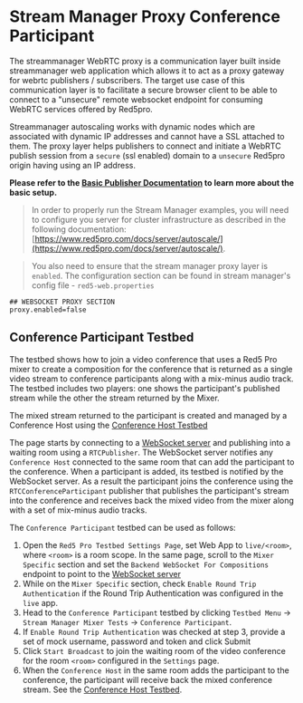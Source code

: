 # Stream Manager Proxy Conference Participant

The streammanager WebRTC proxy is a communication layer built inside streammanager web application which allows it to act as a proxy gateway for webrtc publishers / subscribers. The target use case of this communication layer is to facilitate a secure browser client to be able to connect to a "unsecure" remote websocket endpoint for consuming WebRTC services offered by Red5pro. 

Streammanager autoscaling works with dynamic nodes which are associated with dynamic IP addresses and cannot have a SSL attached to them. The proxy layer helps publishers to connect and initiate a WebRTC publish session from a `secure` (ssl enabled) domain to a `unsecure` Red5pro origin having using an IP address.


**Please refer to the [Basic Publisher Documentation](../publish/README.md) to learn more about the basic setup.**

> In order to properly run the Stream Manager examples, you will need to configure you server for cluster infrastructure as described in the following documentation: [https://www.red5pro.com/docs/server/autoscale/](https://www.red5pro.com/docs/server/autoscale/).

> You also need to ensure that the stream manager proxy layer is `enabled`. The configuration section can be found in stream manager's config file - `red5-web.properties`


```
## WEBSOCKET PROXY SECTION
proxy.enabled=false
```

## Conference Participant Testbed
The testbed shows how to join a video conference that uses a Red5 Pro mixer to create a composition for the conference that is returned as a single video stream to conference participants along with a mix-minus audio track. The testbed includes two players: one shows the participant's published stream while the other the stream returned by the Mixer.

The mixed stream returned to the participant is created and managed by a Conference Host using the [Conference Host Testbed](../conferenceHostStreamManagerProxy)

The page starts by connecting to a [WebSocket server](../../../../backend-mixer-testbeds) and publishing into a waiting room using a `RTCPublisher`. The WebSocket server notifies any `Conference Host` connected to the same room that can add the participant to the conference. When a participant is added, its testbed is notified by the WebSocket server. As a result the participant joins the conference using the `RTCConferenceParticipant` publisher that publishes the participant's stream into the conference and receives back the mixed video from the mixer along with a set of mix-minus audio tracks. 

The `Conference Participant` testbed can be used as follows:
1. Open the `Red5 Pro Testbed Settings Page`, set Web App to `live/<room>`, where `<room>` is a room scope. In the same page, scroll to the `Mixer Specific` section and set the `Backend WebSocket For Compositions` endpoint to point to the [WebSocket server](../../../../backend-mixer-testbeds)
2. While on the `Mixer Specific` section, check `Enable Round Trip Authentication` if the Round Trip Authentication was configured in the `live` app.
3. Head to the `Conference Participant` testbed by clicking `Testbed Menu` -> `Stream Manager Mixer Tests` -> `Conference Participant`. 
4. If `Enable Round Trip Authentication` was checked at step 3, provide a set of mock username, password and token and click Submit
5. Click `Start Broadcast` to join the waiting room of the video conference for the room `<room>` configured in the `Settings` page.
6. When the `Conference Host` in the same room adds the participant to the conference, the participant will receive back the mixed conference stream. See the [Conference Host Testbed](../conferenceHostStreamManagerProxy).